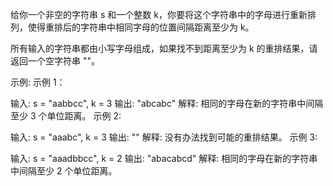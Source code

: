 给你一个非空的字符串 s 和一个整数 k，你要将这个字符串中的字母进行重新排列，使得重排后的字符串中相同字母的位置间隔距离至少为 k。

所有输入的字符串都由小写字母组成，如果找不到距离至少为 k 的重排结果，请返回一个空字符串 ""。

示例:
示例 1：

输入: s = "aabbcc", k = 3
输出: "abcabc"
解释: 相同的字母在新的字符串中间隔至少 3 个单位距离。
示例 2:

输入: s = "aaabc", k = 3
输出: ""
解释: 没有办法找到可能的重排结果。
示例 3:

输入: s = "aaadbbcc", k = 2
输出: "abacabcd"
解释: 相同的字母在新的字符串中间隔至少 2 个单位距离。
